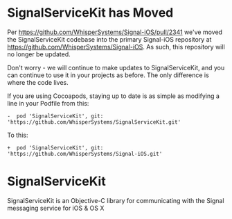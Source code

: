# SignalServiceKit has Moved

Per https://github.com/WhisperSystems/Signal-iOS/pull/2341 we've moved
the SignalServiceKit codebase into the primary Signal-iOS repository at
https://github.com/WhisperSystems/Signal-iOS. As such, this repository
will no longer be updated.

Don't worry - we will continue to make updates to SignalServiceKit, and
you can continue to use it in your projects as before. The only
difference is where the code lives.

If you are using Cocoapods, staying up to date is as simple as modifying
a line in your Podfile from this:

```
-  pod 'SignalServiceKit', git: 'https://github.com/WhisperSystems/SignalServiceKit.git'
```

To this:

```
+  pod 'SignalServiceKit', git: 'https://github.com/WhisperSystems/Signal-iOS.git'
```

# SignalServiceKit

SignalServiceKit is an Objective-C library for communicating with the Signal
messaging service for iOS & OS X
